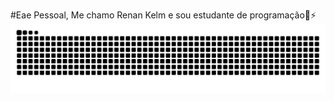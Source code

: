 #Eae Pessoal, Me chamo Renan Kelm e sou estudante de programação🔭⚡
![snake gif](https://github.com/renankelm10/renankelm10/blob/output/github-contribution-grid-snake-dark.svg)
<!--
**renankelm10/renankelm10** is a ✨ _special_ ✨ repository because its `README.md` (this file) appears on your GitHub profile.

Here are some ideas to get you started:

-  I’m currently working on ...
- 🌱 I’m currently learning ...
- 👯 I’m looking to collaborate on ...
- 🤔 I’m looking for help with ...
- 💬 Ask me about ...
- 📫 How to reach me: ...
- 😄 Pronouns: ...
-  Fun fact: ...
-->
